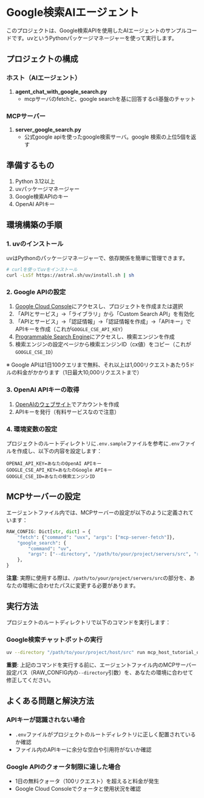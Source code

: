 # Google検索AIエージェント

このプロジェクトは、Google検索APIを使用したAIエージェントのサンプルコードです。uvというPythonパッケージマネージャーを使って実行します。

## プロジェクトの構成

### ホスト（AIエージェント）

1. **agent_chat_with_google_search.py**
   * mcpサーバのfetchと、google searchを基に回答するcli基盤のチャット

### MCPサーバー

1. **server_google_search.py**
   * 公式google apiを使ったgoogle検索サーバ。google 検索の上位5個を返す

## 準備するもの

1. Python 3.12以上
2. uvパッケージマネージャー
3. Google検索APIのキー
4. OpenAI APIキー

## 環境構築の手順

### 1. uvのインストール

uvはPythonのパッケージマネージャーで、依存関係を簡単に管理できます。

```bash
# curlを使ってuvをインストール
curl -LsSf https://astral.sh/uv/install.sh | sh
```

### 2. Google APIの設定

1. [Google Cloud Console](https://console.cloud.google.com)にアクセスし、プロジェクトを作成または選択
2. 「APIとサービス」→「ライブラリ」から「Custom Search API」を有効化
3. 「APIとサービス」→「認証情報」→「認証情報を作成」→「APIキー」でAPIキーを作成（これが`GOOGLE_CSE_API_KEY`）
4. [Programmable Search Engine](https://programmablesearchengine.google.com/about/)にアクセスし、検索エンジンを作成
5. 検索エンジンの設定ページから検索エンジンID（cx値）をコピー（これが`GOOGLE_CSE_ID`）

※ Google APIは1日100クエリまで無料、それ以上は1,000リクエストあたり5ドルの料金がかかります（1日最大10,000リクエストまで）

### 3. OpenAI APIキーの取得

1. [OpenAIのウェブサイト](https://platform.openai.com/)でアカウントを作成
2. APIキーを発行（有料サービスなので注意）

### 4. 環境変数の設定

プロジェクトのルートディレクトリに`.env.sample`ファイルを参考に`.env`ファイルを作成し、以下の内容を設定します：

```env
OPENAI_API_KEY=あなたのOpenAI APIキー
GOOGLE_CSE_API_KEY=あなたのGoogle APIキー
GOOGLE_CSE_ID=あなたの検索エンジンID
```

## MCPサーバーの設定

エージェントファイル内では、MCPサーバーの設定が以下のように定義されています：

```python
RAW_CONFIG: Dict[str, dict] = {
    "fetch": {"command": "uvx", "args": ["mcp-server-fetch"]},
    "google_search": {
        "command": "uv",
        "args": ["--directory", "/path/to/your/project/servers/src", "run", "server_google_search.py"],
    },
}
```

**注意**: 実際に使用する際は、`/path/to/your/project/servers/src`の部分を、あなたの環境に合わせたパスに変更する必要があります。

## 実行方法

プロジェクトのルートディレクトリで以下のコマンドを実行します：

### Google検索チャットボットの実行

```bash
uv --directory "/path/to/your/project/host/src" run mcp_host_tutorial_openai.py
```


**重要**: 上記のコマンドを実行する前に、エージェントファイル内のMCPサーバー設定パス（RAW_CONFIG内の`--directory`引数）を、あなたの環境に合わせて修正してください。

## よくある問題と解決方法

### APIキーが認識されない場合

- `.env`ファイルがプロジェクトのルートディレクトリに正しく配置されているか確認
- ファイル内のAPIキーに余分な空白や引用符がないか確認

### Google APIのクォータ制限に達した場合

- 1日の無料クォータ（100リクエスト）を超えると料金が発生
- Google Cloud Consoleでクォータと使用状況を確認
